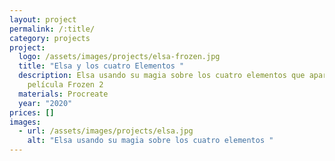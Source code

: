 ```yaml
---
layout: project
permalink: /:title/
category: projects
project:
  logo: /assets/images/projects/elsa-frozen.jpg
  title: "Elsa y los cuatro Elementos "
  description: Elsa usando su magia sobre los cuatro elementos que aparecen en la
    película Frozen 2
  materials: Procreate
  year: "2020"
prices: []
images:
  - url: /assets/images/projects/elsa.jpg
    alt: "Elsa usando su magia sobre los cuatro elementos "
---
```

